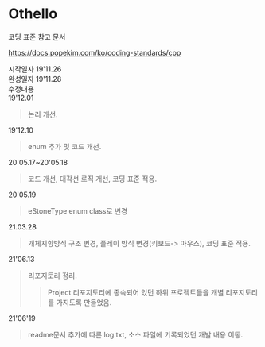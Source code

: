 # Othello


코딩 표준 참고 문서

https://docs.popekim.com/ko/coding-standards/cpp
	
시작일자 19'11.26    
완성일자 19'11.28    
수정내용    
19'12.01    
> 논리 개선.  
       
19'12.10    
> enum 추가 및 코드 개선.    
     
20'05.17~20'05.18   
> 코드 개선, 대각선 로직 개선, 코딩 표준 적용.    
     
20'05.19    
> eStoneType enum class로 변경
       
21.03.28     
> 개체지향방식 구조 변경, 플레이 방식 변경(키보드-> 마우스), 코딩 표준 적용. 
      
21'06.13    
> 리포지토리 정리.    
>> Project 리포지토리에 종속되어 있던 하위 프로젝트들을 개별 리포지토리를 가지도록 만들었음.    
      
21'06'19
> readme문서 추가에 따른 log.txt, 소스 파일에 기록되었던 개발 내용 이동.
